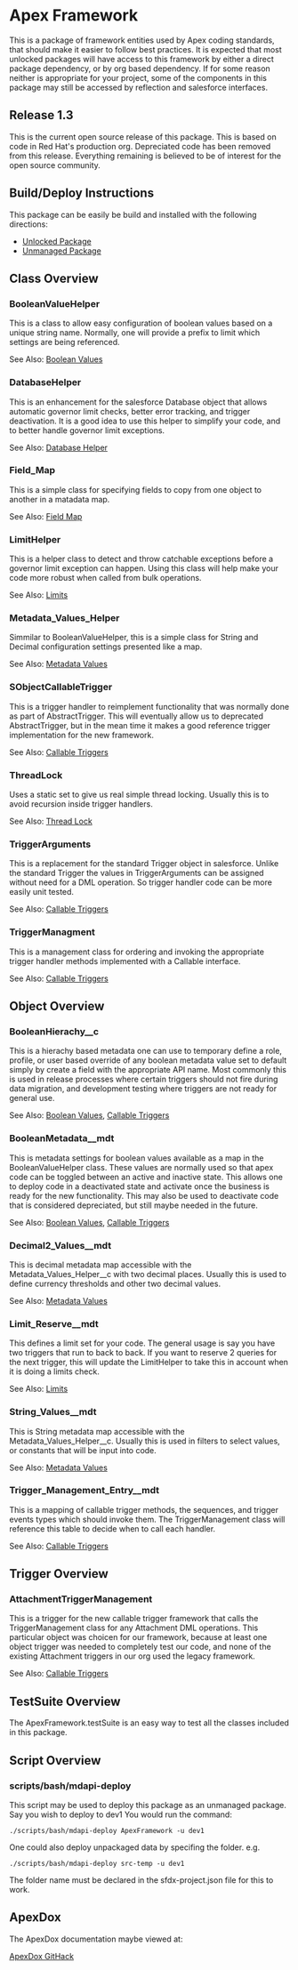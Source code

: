 # Apex Framework

This is a package of framework entities used by Apex coding standards, that should make it easier to follow best practices.  It is expected that most unlocked packages will have access to this framework by either a direct package dependency, or by org based dependency.   If for some reason neither is appropriate for your project, some of the components in this package may still be accessed by reflection and salesforce interfaces.

## Release 1.3

This is the current open source release of this package.  This is based on code in Red Hat's production org.  Depreciated code has been removed from this release.  Everything remaining is believed to be of interest for the open source community.

## Build/Deploy Instructions

This package can be easily be build and installed with the following directions:
* [Unlocked Package](docs/topics/unlockedPackage/)
* [Unmanaged Package](docs/topics/unmanagedPackage/)

## Class Overview

### BooleanValueHelper

This is a class to allow easy configuration of boolean values based on a unique string name.  Normally, one will provide a prefix to limit which settings are being referenced.

See Also: [Boolean Values](docs/topics/booleanvalues/)

### DatabaseHelper

This is an enhancement for the salesforce Database object that allows automatic governor limit checks, better error tracking, and trigger deactivation.   It is a good idea to use this helper to simplify your code, and to better handle governor limit exceptions.

See Also: [Database Helper](docs/topics/databasehelper/)
### Field_Map

This is a simple class for specifying fields to copy from one object to another in a matadata map.

See Also: [Field Map](docs/topics/fieldmaps/)

### LimitHelper

This is a helper class to detect and throw catchable exceptions before a governor limit exception can happen.  Using this class will help make your code more robust when called from bulk operations.

See Also: [Limits](docs/topics/limits/)

### Metadata_Values_Helper

Simmilar to BooleanValueHelper, this is a simple class for String and Decimal configuration settings presented like a map.

See Also: [Metadata Values](docs/topics/metadatavalues/)

### SObjectCallableTrigger

This is a trigger handler to reimplement functionality that was normally done as part of AbstractTrigger.   This will eventually allow us to deprecated AbstractTrigger, but in the mean time it makes a good reference trigger implementation for the new framework.

See Also: [Callable Triggers](docs/topics/callabletriggers/)

### ThreadLock

Uses a static set to give us real simple thread locking.  Usually this is to avoid recursion inside trigger handlers.

See Also: [Thread Lock](docs/topics/threadlocks/)

### TriggerArguments

This is a replacement for the standard Trigger object in salesforce.  Unlike the standard Trigger the values in TriggerArguments can be assigned without need for a DML operation.  So trigger handler code can be more easily unit tested.

See Also: [Callable Triggers](docs/topics/callabletriggers/)

### TriggerManagment

This is a management class for ordering and invoking the appropriate trigger handler methods implemented with a Callable interface.

See Also: [Callable Triggers](docs/topics/callabletriggers/)

## Object Overview

### BooleanHierachy__c

This is a hierachy based metadata one can use to temporary define a role, profile, or user based override of any boolean metadata value set to default simply by create a field with the appropriate API name.  Most commonly this is used in release processes where certain triggers should not fire during data migration, and development testing where triggers are not ready for general use.

See Also: [Boolean Values](docs/topics/booleanvalues/), [Callable Triggers](docs/topics/callabletriggers/)

### BooleanMetadata__mdt

This is metadata settings for boolean values available as a map in the BooleanValueHelper class.  These values are normally used so that apex code can be toggled between an active and inactive state.  This allows one to deploy code in a deactivated state and activate once the business is ready for the new functionality.  This may also be used to deactivate code that is considered depreciated, but still maybe needed in the future.

See Also: [Boolean Values](docs/topics/booleanvalues/), [Callable Triggers](docs/topics/callabletriggers/)

### Decimal2_Values__mdt

This is decimal metadata map accessible with the Metadata_Values_Helper__c with two decimal places.  Usually this is used to define currency thresholds and other two decimal values.

See Also: [Metadata Values](docs/topics/metadatavalues/)

### Limit_Reserve__mdt

This defines a limit set for your code.  The general usage is say you have two triggers that run to back to back.  If you want to reserve 2 queries for the next trigger, this will update the LimitHelper to take this in account when it is doing a limits check.

See Also: [Limits](docs/topics/limits/)

### String_Values__mdt

This is String metadata map accessible with the Metadata_Values_Helper__c.  Usually this is used in filters to select values, or constants that will be input into code.

See Also: [Metadata Values](docs/topics/metadatavalues/)

### Trigger_Management_Entry__mdt

This is a mapping of callable trigger methods, the sequences, and trigger events types which should invoke them.   The TriggerManagement class will reference this table to decide when to call each handler.

See Also: [Callable Triggers](docs/topics/callabletriggers/)

## Trigger Overview

### AttachmentTriggerManagement

This is a trigger for the new callable trigger framework that calls the TriggerManagement class for any Attachment DML operations.   This particular object was choicen for our framework, because at least one object trigger was needed to completely test our code, and none of the existing Attachment triggers in our org used the legacy framework.

See Also: [Callable Triggers](docs/topics/callabletriggers/)

## TestSuite Overview

The ApexFramework.testSuite is an easy way to test all the classes included in this package.

## Script Overview

### scripts/bash/mdapi-deploy

This script may be used to deploy this package as an unmanaged package.  Say you wish to deploy to dev1  You would run the command:

```./scripts/bash/mdapi-deploy ApexFramework -u dev1```

One could also deploy unpackaged data by specifing the folder. e.g.

```./scripts/bash/mdapi-deploy src-temp -u dev1```

The folder name must be declared in the sfdx-project.json file for this to work.

## ApexDox

The ApexDox documentation maybe viewed at:

[ApexDox GitHack](https://rawcdn.githack.com/docbill/Apex-Framework/fa902f06019c43b72c59c41058599421daca5111/apex-documentation/index.html)
